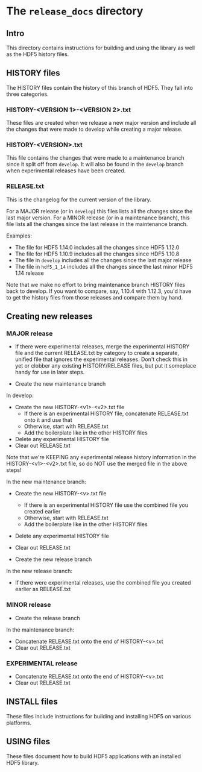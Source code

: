 # The `release_docs` directory

## Intro

This directory contains instructions for building and using the library as
well as the HDF5 history files.

## HISTORY files

The HISTORY files contain the history of this branch of HDF5. They fall into
three categories.

### HISTORY-\<VERSION 1>-\<VERSION 2>.txt

These files are created when we release a new major version and include all
the changes that were made to develop while creating a major release.

### HISTORY-\<VERSION>.txt

This file contains the changes that were made to a maintenance branch since
it split off from `develop`. It will also be found in the `develop` branch
when experimental releases have been created.

### RELEASE.txt

This is the changelog for the current version of the library.

For a MAJOR release (or in `develop`) this files lists all the changes since the
last major version. For a MINOR release (or in a maintenance branch), this file
lists all the changes since the last release in the maintenance branch.

Examples:

* The file for HDF5 1.14.0 includes all the changes since HDF5 1.12.0
* The file for HDF5 1.10.9 includes all the changes since HDF5 1.10.8
* The file in `develop` includes all the changes since the last major release
* The file in `hdf5_1_14` includes all the changes since the last minor HDF5 1.14 release

Note that we make no effort to bring maintenance branch HISTORY files back to
develop. If you want to compare, say, 1.10.4 with 1.12.3, you'd have to get
the history files from those releases and compare them by hand.

## Creating new releases

### MAJOR release

* If there were experimental releases, merge the experimental HISTORY file
  and the current RELEASE.txt by category to create a separate, unified
  file that ignores the experimental releases. Don't check this in yet or
  clobber any existing HISTORY/RELEASE files, but put it someplace handy for
  use in later steps.

* Create the new maintenance branch

In develop:
* Create the new HISTORY-\<v1>-\<v2>.txt file
    * If there is an experimental HISTORY file, concatenate RELEASE.txt onto it and use that
    * Otherwise, start with RELEASE.txt
    * Add the boilerplate like in the other HISTORY files
* Delete any experimental HISTORY file
* Clear out RELEASE.txt

Note that we're KEEPING any experimental release history information in the
HISTORY-\<v1>-\<v2>.txt file, so do NOT use the merged file in the above steps!

In the new maintenance branch:
* Create the new HISTORY-\<v>.txt file
    * If there is an experimental HISTORY file use the combined file you created earlier
    * Otherwise, start with RELEASE.txt
    * Add the boilerplate like in the other HISTORY files
* Delete any experimental HISTORY file
* Clear out RELEASE.txt

* Create the new release branch

In the new release branch:
* If there were experimental releases, use the combined file you created earlier as RELEASE.txt

### MINOR release

* Create the release branch

In the maintenance branch:
* Concatenate RELEASE.txt onto the end of HISTORY-\<v>.txt
* Clear out RELEASE.txt

### EXPERIMENTAL release

* Concatenate RELEASE.txt onto the end of HISTORY-\<v>.txt
* Clear out RELEASE.txt

## INSTALL files

These files include instructions for building and installing HDF5 on various
platforms.

## USING files

These files document how to build HDF5 applications with an installed HDF5
library.
